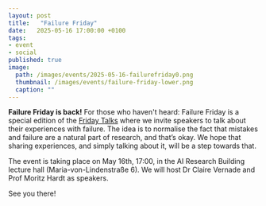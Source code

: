 ```yaml
---
layout: post
title:   "Failure Friday"
date:   2025-05-16 17:00:00 +0100
tags:
- event
- social
published: true
image:
  path: /images/events/2025-05-16-failurefriday0.png
  thumbnail: /images/events/failure-friday-lower.png
  caption: ""
---
```



**Failure Friday is back!**
For those who haven't heard: Failure Friday is a special edition of the [Friday Talks](https://fridaytalks.github.io) where we invite speakers to talk about their experiences with failure.
The idea is to normalise the fact that mistakes and failure are a natural part of research, and that’s okay.
We hope that sharing experiences, and simply talking about it, will be a step towards that.

The event is taking place on May 16th, 17:00, in the AI Research Building lecture hall (Maria-von-Lindenstraße 6).
We will host Dr Claire Vernade and Prof Moritz Hardt as speakers.

See you there!
